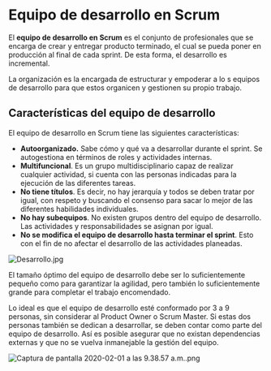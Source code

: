 ﻿# Equipo de desarrollo en Scrum

El  **equipo de desarrollo en Scrum**  es el conjunto de profesionales que se encarga de crear y entregar producto terminado, el cual se pueda poner en producción al final de cada sprint. De esta forma, el desarrollo es incremental.

La organización es la encargada de estructurar y empoderar a lo s equipos de desarrollo para que estos organicen y gestionen su propio trabajo.

## Características del equipo de desarrollo

El equipo de desarrollo en Scrum tiene las siguientes características:

-   **Autoorganizado.**  Sabe cómo y qué va a desarrollar durante el sprint. Se autogestiona en términos de roles y actividades internas.
-   **Multifuncional**. Es un grupo multidisciplinario capaz de realizar cualquier actividad, si cuenta con las personas indicadas para la ejecución de las diferentes tareas.
-   **No tiene títulos**. Es decir, no hay jerarquía y todos se deben tratar por igual, con respeto y buscando el consenso para sacar lo mejor de las diferentes habilidades individuales.
-   **No hay subequipos**. No existen grupos dentro del equipo de desarrollo. Las actividades y responsabilidades se asignan por igual.
-   **No se modifica el equipo de desarrollo hasta terminar el sprint**. Esto con el fin de no afectar el desarrollo de las actividades planeadas.

![Desarrollo.jpg](https://static.platzi.com/media/user_upload/Desarrollo-a6cea275-79d9-4b76-a8d9-d8f42af66b69.jpg)

El tamaño óptimo del equipo de desarrollo debe ser lo suficientemente pequeño como para garantizar la agilidad, pero también lo suficientemente grande para completar el trabajo encomendado.

Lo ideal es que el equipo de desarrollo esté conformado por 3 a 9 personas, sin considerar al Product Owner o Scrum Master. Si estas dos personas también se dedican a desarrollar, se deben contar como parte del equipo de desarrollo. Así es posible asegurar que no existan dependencias externas y que no se vuelva inmanejable la gestión del equipo.

  
![Captura de pantalla 2020-02-01 a las 9.38.57 a.m..png](https://static.platzi.com/media/user_upload/Captura%20de%20pantalla%202020-02-01%20a%20las%209.38.57%20a.m.-5cdc23d3-7590-4d92-8281-bfc0013c2e1e.jpg)
